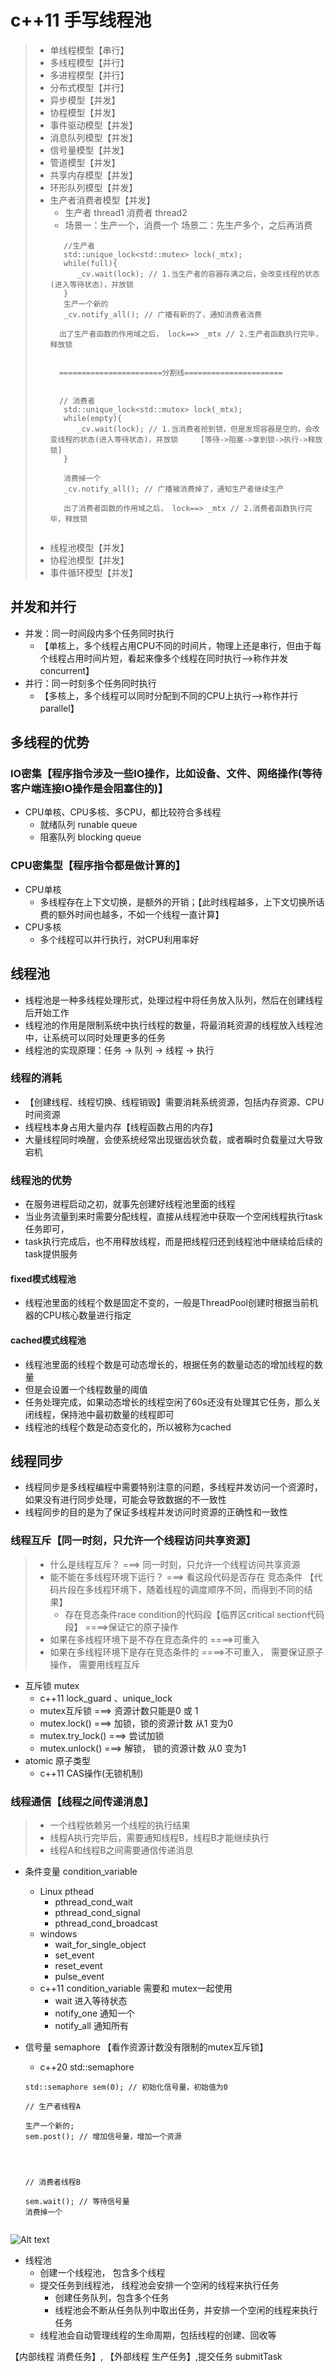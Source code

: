 <!--
 * @Author: OCEAN.GZY
 * @Date: 2023-12-28 11:30:42
 * @LastEditors: OCEAN.GZY
 * @LastEditTime: 2023-12-29 02:11:54
 * @FilePath: /c++/knowledge/c++线程池/static/desc/readme.md
 * @Description: 注释信息
-->
# c++11 手写线程池

> - 单线程模型【串行】
> - 多线程模型【并行】
> - 多进程模型【并行】
> - 分布式模型【并行】
> - 异步模型【并发】
> - 协程模型【并发】
> - 事件驱动模型【并发】
> - 消息队列模型【并发】
> - 信号量模型【并发】
> - 管道模型【并发】
> - 共享内存模型【并发】
> - 环形队列模型【并发】
> - 生产者消费者模型【并发】
>   - 生产者 thread1                            消费者 thread2
>   - 场景一：生产一个，消费一个                 场景二：先生产多个，之后再消费
>   ``` 
>      //生产者
>      std::unique_lock<std::mutex> lock(_mtx);
>      while(full){    
>         _cv.wait(lock); // 1.当生产者的容器存满之后，会改变线程的状态(进入等待状态)，并放锁
>      }
>      生产一个新的
>      _cv.notify_all(); // 广播有新的了，通知消费者消费   
>      
>     出了生产者函数的作用域之后， lock==> _mtx // 2.生产者函数执行完毕，释放锁
>
>
>     =======================分割线======================
>
>
>     // 消费者
>      std::unique_lock<std::mutex> lock(_mtx);
>      while(empty){    
>         _cv.wait(lock); // 1.当消费者抢到锁，但是发现容器是空的，会改变线程的状态(进入等待状态)，并放锁     [等待->阻塞->拿到锁->执行->释放锁]
>      }
>
>      消费掉一个
>      _cv.notify_all(); // 广播被消费掉了，通知生产者继续生产
> 
>      出了消费者函数的作用域之后， lock==> _mtx // 2.消费者函数执行完毕，释放锁
>
>
>   ```
> - 线程池模型【并发】
> - 协程池模型【并发】
> - 事件循环模型【并发】



## 并发和并行
- 并发：同一时间段内多个任务同时执行
  - 【单核上，多个线程占用CPU不同的时间片，物理上还是串行，但由于每个线程占用时间片短，看起来像多个线程在同时执行-->称作并发 concurrent】
- 并行：同一时刻多个任务同时执行
  - 【多核上，多个线程可以同时分配到不同的CPU上执行-->称作并行 parallel】

## 多线程的优势
### IO密集【程序指令涉及一些IO操作，比如设备、文件、网络操作(等待客户端连接IO操作是会阻塞住的)】
- CPU单核、CPU多核、多CPU，都比较符合多线程
  - 就绪队列  runable queue
  - 阻塞队列  blocking queue
### CPU密集型【程序指令都是做计算的】
- CPU单核
  - 多线程存在上下文切换，是额外的开销；【此时线程越多，上下文切换所话费的额外时间也越多，不如一个线程一直计算】
- CPU多核
  - 多个线程可以并行执行，对CPU利用率好

## 线程池
- 线程池是一种多线程处理形式，处理过程中将任务放入队列，然后在创建线程后开始工作
- 线程池的作用是限制系统中执行线程的数量，将最消耗资源的线程放入线程池中，让系统可以同时处理更多的任务
- 线程池的实现原理：任务 -> 队列 -> 线程 -> 执行


### 线程的消耗
- 【创建线程、线程切换、线程销毁】需要消耗系统资源，包括内存资源、CPU时间资源
- 线程栈本身占用大量内存【线程函数占用的内存】
- 大量线程同时唤醒，会使系统经常出现锯齿状负载，或者瞬时负载量过大导致宕机

### 线程池的优势
- 在服务进程启动之初，就事先创建好线程池里面的线程
- 当业务流量到来时需要分配线程，直接从线程池中获取一个空闲线程执行task任务即可，
- task执行完成后，也不用释放线程，而是把线程归还到线程池中继续给后续的task提供服务

#### fixed模式线程池
- 线程池里面的线程个数是固定不变的，一般是ThreadPool创建时根据当前机器的CPU核心数量进行指定

#### cached模式线程池
- 线程池里面的线程个数是可动态增长的，根据任务的数量动态的增加线程的数量
- 但是会设置一个线程数量的阈值
- 任务处理完成，如果动态增长的线程空闲了60s还没有处理其它任务，那么关闭线程，保持池中最初数量的线程即可
- 线程池的线程个数是动态变化的，所以被称为cached
  
## 线程同步
- 线程同步是多线程编程中需要特别注意的问题，多线程并发访问一个资源时，如果没有进行同步处理，可能会导致数据的不一致性
- 线程同步的目的是为了保证多线程并发访问时资源的正确性和一致性


### 线程互斥【同一时刻，只允许一个线程访问共享资源】
> - 什么是线程互斥？ ===> 同一时刻，只允许一个线程访问共享资源
> - 能不能在多线程环境下运行？ ===> 看这段代码是否存在 竞态条件 【代码片段在多线程环境下，随着线程的调度顺序不同，而得到不同的结果】
>   - 存在竞态条件race condition的代码段【临界区critical section代码段】 ====>保证它的原子操作
> - 如果在多线程环境下是不存在竞态条件的 ====>可重入
> - 如果在多线程环境下是存在竞态条件的 ====>不可重入， 需要保证原子操作， 需要用线程互斥

- 互斥锁 mutex
  - c++11 lock_guard 、unique_lock
  - mutex互斥锁 ===> 资源计数只能是0  或 1
  - mutex.lock() ===> 加锁，锁的资源计数 从1 变为0
  - mutex.try_lock() ===> 尝试加锁
  - mutex.unlock() ===> 解锁， 锁的资源计数 从0 变为1
- atomic 原子类型
  - c++11 CAS操作(无锁机制)



### 线程通信【线程之间传递消息】
> - 一个线程依赖另一个线程的执行结果
> - 线程A执行完毕后，需要通知线程B，线程B才能继续执行
> - 线程A和线程B之间需要通信传递消息

- 条件变量 condition_variable
  - Linux pthead
    - pthread_cond_wait
    - pthread_cond_signal
    - pthread_cond_broadcast
  - windows
    - wait_for_single_object
    - set_event
    - reset_event
    - pulse_event
  - c++11 condition_variable 需要和 mutex一起使用
    - wait 进入等待状态
    - notify_one 通知一个
    - notify_all 通知所有

- 信号量 semaphore 【看作资源计数没有限制的mutex互斥锁】

  - c++20 std::semaphore
  ```
  std::semaphore sem(0); // 初始化信号量，初始值为0

  // 生产者线程A

  生产一个新的;
  sem.post(); // 增加信号量，增加一个资源




  // 消费者线程B

  sem.wait(); // 等待信号量
  消费掉一个


  ```

![Alt text](线程池.png)

- 线程池
  - 创建一个线程池， 包含多个线程
  - 提交任务到线程池， 线程池会安排一个空闲的线程来执行任务
    - 创建任务队列，包含多个任务
    - 线程池会不断从任务队列中取出任务，并安排一个空闲的线程来执行任务
  - 线程池会自动管理线程的生命周期，包括线程的创建、回收等


【内部线程 消费任务】,
【外部线程 生产任务】,提交任务 submitTask